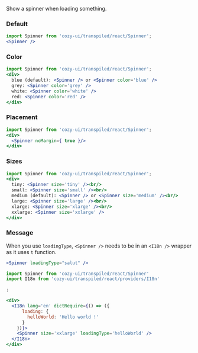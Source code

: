 Show a spinner when loading something.

### Default

```jsx
import Spinner from 'cozy-ui/transpiled/react/Spinner';
<Spinner />
```

### Color

```jsx
import Spinner from 'cozy-ui/transpiled/react/Spinner';
<div>
  blue (default): <Spinner /> or <Spinner color='blue' />
  grey: <Spinner color='grey' />
  white: <Spinner color='white' />
  red: <Spinner color='red' />
</div>
```

### Placement

```jsx
import Spinner from 'cozy-ui/transpiled/react/Spinner';
<div>
  <Spinner noMargin={ true }/>
</div>
```

### Sizes

```jsx
import Spinner from 'cozy-ui/transpiled/react/Spinner';
<div>
  tiny: <Spinner size='tiny' /><br/>
  small: <Spinner size='small' /><br/>
  medium (default): <Spinner /> or <Spinner size='medium' /><br/>
  large: <Spinner size='large' /><br/>
  xlarge: <Spinner size='xlarge' /><br/>
  xxlarge: <Spinner size='xxlarge' />
</div>
```

### Message

When you use `loadingType`, `<Spinner />` needs to be in an `<I18n />` wrapper as it uses `t` function.

```jsx static
<Spinner loadingType="salut" />
```

```jsx
import Spinner from 'cozy-ui/transpiled/react/Spinner'
import I18n from 'cozy-ui/transpiled/react/providers/I18n'

;

<div>
  <I18n lang='en' dictRequire={() => ({
      loading: {
        helloWorld: 'Hello world !'
      }
    })}>
    <Spinner size='xxlarge' loadingType='helloWorld' />
  </I18n>
</div>
```
